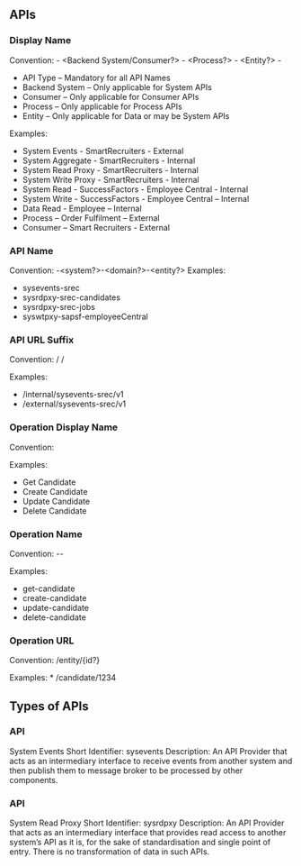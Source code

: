 
## APIs

### Display Name

Convention: <API Type> - <Backend System/Consumer?> - <Process?> - <Entity?> - <Internet Facing or Not>

* API Type – Mandatory for all API Names
* Backend System – Only applicable for System APIs
* Consumer – Only applicable for Consumer APIs
* Process – Only applicable for Process APIs
* Entity – Only applicable for Data or may be System APIs

Examples:

* System Events - SmartRecruiters - External
* System Aggregate - SmartRecruiters - Internal
* System Read Proxy - SmartRecruiters - Internal
* System Write Proxy - SmartRecruiters - Internal
* System Read - SuccessFactors - Employee Central - Internal
* System Write - SuccessFactors - Employee Central – Internal
* Data Read - Employee – Internal
* Process – Order Fulfilment – External
* Consumer – Smart Recruiters - External

### API Name

Convention: <apiType>-<system?>-<domain?>-<entity?>
Examples: 

* sysevents-srec
* sysrdpxy-srec-candidates
* sysrdpxy-srec-jobs
* syswtpxy-sapsf-employeeCentral

### API URL Suffix

Convention: <Internet Facing or Not> / <API Name> / <version>

Examples: 

* /internal/sysevents-srec/v1
* /external/sysevents-srec/v1


### Operation Display Name

Convention: 
<Relevant Verb> <Entity> <Relevant Context>

Examples: 

* Get Candidate
* Create Candidate
* Update Candidate
* Delete Candidate


### Operation Name

Convention: <relevantVerb>-<entity>-<relevantContext>

Examples: 

* get-candidate
* create-candidate
* update-candidate
* delete-candidate

### Operation URL

Convention: /entity/{id?}

Examples: * /candidate/1234

## Types of APIs

### API
System Events
Short Identifier: sysevents
Description: An API Provider that acts as an intermediary interface to receive events from another system and then publish them to message broker to be processed by other components.


### API
System Read Proxy
Short Identifier: sysrdpxy
Description: An API Provider that acts as an intermediary interface that provides read access to another system’s API as it is, for the sake of standardisation and single point of entry. There is no transformation of data in such APIs.

